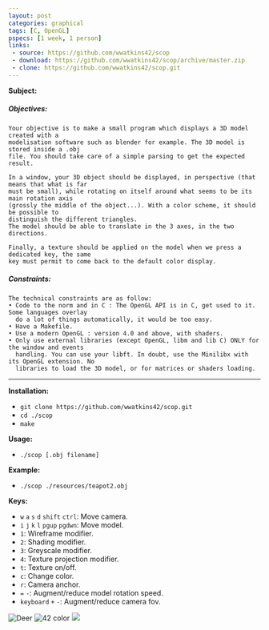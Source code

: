 ```yaml
---
layout: post
categories: graphical
tags: [C, OpenGL]
pspecs: [1 week, 1 person]
links:
 - source: https://github.com/wwatkins42/scop
 - download: https://github.com/wwatkins42/scop/archive/master.zip
 - clone: https://github.com/wwatkins42/scop.git
---
```


__Subject:__
##### Objectives:
```
Your objective is to make a small program which displays a 3D model created with a
modelisation software such as blender for example. The 3D model is stored inside a .obj
file. You should take care of a simple parsing to get the expected result.

In a window, your 3D object should be displayed, in perspective (that means that what is far
must be small), while rotating on itself around what seems to be its main rotation axis
(grossly the middle of the object...). With a color scheme, it should be possible to
distinguish the different triangles.
The model should be able to translate in the 3 axes, in the two directions.

Finally, a texture should be applied on the model when we press a dedicated key, the same
key must permit to come back to the default color display.
```
##### Constraints:
```
The technical constraints are as follow:
• Code to the norm and in C : The OpenGL API is in C, get used to it. Some languages overlay
  do a lot of things automatically, it would be too easy.
• Have a Makefile.
• Use a modern OpenGL : version 4.0 and above, with shaders.
• Only use external libraries (except OpenGL, libm and lib C) ONLY for the window and events
  handling. You can use your libft. In doubt, use the Minilibx with its OpenGL extension. No
  libraries to load the 3D model, or for matrices or shaders loading.
```
---
__Installation:__

* `git clone https://github.com/wwatkins42/scop.git`
* `cd ./scop`
* `make`

__Usage:__
* `./scop [.obj filename]`

__Example:__
* `./scop ./resources/teapot2.obj`

__Keys:__

* `w` `a` `s` `d` `shift` `ctrl`: Move camera.
* `i` `j` `k` `l` `pgup` `pgdwn`: Move model.
* `1`: Wireframe modifier.
* `2`: Shading modifier.
* `3`: Greyscale modifier.
* `4`: Texture projection modifier.
* `t`: Texture on/off.
* `c`: Change color.
* `r`: Camera anchor.
* `=` `-`: Augment/reduce model rotation speed.
* `keyboard` `+` `-`: Augment/reduce camera fov.

![Deer](https://raw.githubusercontent.com/wwatkins42/scop/master/resources/screenshots/Screen%20Shot%202016-12-12%20at%202.10.50%20PM.png)
![42 color](https://raw.githubusercontent.com/wwatkins42/scop/b4b4cb1d5025bd91d24212574aec1c8c263d9420/resources/screenshots/Screen%20Shot%202016-12-12%20at%2010.36.13%20AM.png)
![](https://cdn.rawgit.com/wwatkins42/wwatkins42.github.io/18b87ec5/images/scop.gif)
